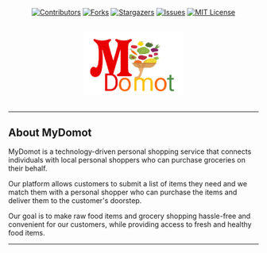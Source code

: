 <!-- Project Shields -->
<div align="center">

  [![Contributors][contributors-shield]][contributors-url]
  [![Forks][forks-shield]][forks-url]
  [![Stargazers][stars-shield]][stars-url]
  [![Issues][issues-shield]][issues-url]
  [![MIT License][license-shield]][license-url]
</div>

<!-- Project Logo -->
<br />
<div align="center">
  <a href="https://github.com/teqbaddie/MyDomot">
    <img src="public/myDomotLogo.png" alt="Logo" width="40%" height="15%">
  </a>
</div>

<br />

---

## About MyDomot

MyDomot is a technology-driven personal shopping service that connects individuals with local personal shoppers who can purchase groceries on their behalf. 

Our platform allows customers to submit a list of items they need and we match them with a personal shopper who can purchase the items and deliver them to the customer's doorstep. 

Our goal is to make raw food items and grocery shopping hassle-free and convenient for our customers, while providing access to fresh and healthy food items.

---



<!-- Markdown Links & Images -->
[contributors-shield]: https://img.shields.io/github/contributors/teqbaddie/MyDomot.svg?style=for-the-badge
[contributors-url]: https://github.com/teqbaddie/MyDomot/graphs/contributors
[forks-shield]: https://img.shields.io/github/forks/teqbaddie/MyDomot.svg?style=for-the-badge
[forks-url]: https://github.com/teqbaddie/MyDomot/network/members
[stars-shield]: https://img.shields.io/github/stars/teqbaddie/MyDomot.svg?style=for-the-badge
[stars-url]: https://github.com/teqbaddie/MyDomot/stargazers
[issues-shield]: https://img.shields.io/github/issues/teqbaddie/MyDomot.svg?style=for-the-badge
[issues-url]: https://github.com/Teqbaddie/MyDomotissues
[license-shield]: https://img.shields.io/github/license/teqbaddie/MyDomot.svg?style=for-the-badge
[license-url]: https://github.com/teqbaddie/MyDomot/blob/main/LICENSE.txt
[html5]: https://img.shields.io/badge/html5-%23E34F26.svg?style=for-the-badge&logo=html5&logoColor=white
[css3]: https://img.shields.io/badge/css3-%231572B6.svg?style=for-the-badge&logo=css3&logoColor=white
